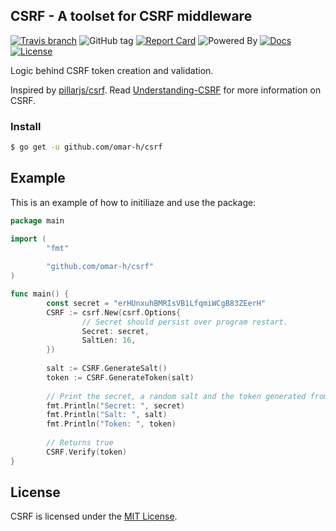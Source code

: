 ## CSRF - A toolset for CSRF middleware
[![Travis branch](https://img.shields.io/travis/rust-lang/rust/master.svg?style=flat-square)](https://travis-ci.org/omar-h/csrf)
![GitHub tag](https://img.shields.io/github/release/omar-h/csrf.svg?style=flat-square)
[![Report Card](https://img.shields.io/badge/report%20card-a%2B-c0392b.svg?style=flat-square)](https://goreportcard.com/report/github.com/omar-h/csrf)
![Powered By](https://img.shields.io/badge/powered%20by-go-blue.svg?style=flat-square)
[![Docs](https://img.shields.io/badge/docs-reference-9b59b6.svg?style=flat-square)](https://godoc.org/github.com/omar-h/csrf)
[![License](https://img.shields.io/badge/license-MIT%20License-1abc9c.svg?style=flat-square)](https://github.com/omar-h/csrf/blob/master/LICENSE.txt)

Logic behind CSRF token creation and validation.

Inspired by [pillarjs/csrf](https://github.com/pillarjs/csrf). Read [Understanding-CSRF](https://github.com/pillarjs/understanding-csrf) for more information on CSRF.

### Install
```Bash
$ go get -u github.com/omar-h/csrf
```

## Example
This is an example of how to initiliaze and use the package:
```Go
package main

import (
        "fmt"
        
        "github.com/omar-h/csrf"
)

func main() {
        const secret = "erHUnxuhBMRIsVB1LfqmiWCgB83ZEerH"
        CSRF := csrf.New(csrf.Options{
                // Secret should persist over program restart.
                Secret: secret,
                SaltLen: 16,
        })
        
        salt := CSRF.GenerateSalt()
        token := CSRF.GenerateToken(salt)
        
        // Print the secret, a random salt and the token generated from them.
        fmt.Println("Secret: ", secret)
        fmt.Println("Salt: ", salt)
        fmt.Println("Token: ", token)
        
        // Returns true
        CSRF.Verify(token)
}
```

## License
CSRF is licensed under the [MIT License](https://github.com/omar-h/csrf/blob/master/LICENSE.txt).
